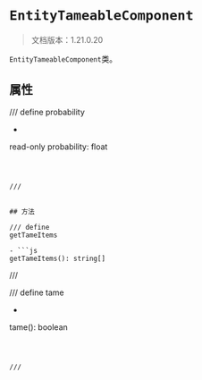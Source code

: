 # `EntityTameableComponent`

> 文档版本：1.21.0.20

`EntityTameableComponent`类。

## 属性

/// define
probability

- ```js
read-only probability: float
```



///


## 方法

/// define
getTameItems

- ```js
getTameItems(): string[]
```



///


/// define
tame

- ```js
tame(): boolean
```



///

